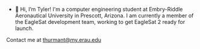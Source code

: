 - 👋 Hi, I’m Tyler!
I'm a computer engineering student at Embry-Riddle Aeronautical University in Prescott, Arizona.
I am currently a member of the EagleSat development team, working to get EagleSat 2 ready for launch.

Contact me at thurmant@my.erau.edu
